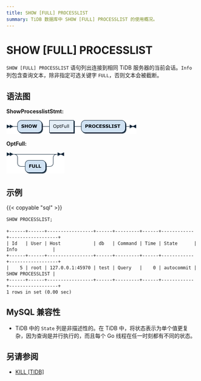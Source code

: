 ```yaml
---
title: SHOW [FULL] PROCESSLIST
summary: TiDB 数据库中 SHOW [FULL] PROCESSLIST 的使用概况。
---
```


# SHOW [FULL] PROCESSLIST

`SHOW [FULL] PROCESSLIST` 语句列出连接到相同 TiDB 服务器的当前会话。`Info` 列包含查询文本，除非指定可选关键字 `FULL`，否则文本会被截断。

## 语法图

**ShowProcesslistStmt:**

![ShowProcesslistStmt](/media/sqlgram/ShowProcesslistStmt.png)

**OptFull:**

![OptFull](/media/sqlgram/OptFull.png)

## 示例

{{< copyable "sql" >}}

```sql
SHOW PROCESSLIST;
```

```
+------+------+-----------------+------+---------+------+------------+------------------+
| Id   | User | Host            | db   | Command | Time | State      | Info             |
+------+------+-----------------+------+---------+------+------------+------------------+
|    5 | root | 127.0.0.1:45970 | test | Query   |    0 | autocommit | SHOW PROCESSLIST |
+------+------+-----------------+------+---------+------+------------+------------------+
1 rows in set (0.00 sec)
```

## MySQL 兼容性

* TiDB 中的 `State` 列是非描述性的。在 TiDB 中，将状态表示为单个值更复杂，因为查询是并行执行的，而且每个 Go 线程在任一时刻都有不同的状态。

## 另请参阅

* [KILL \[TIDB\]](/sql-statements/sql-statement-kill.md)
